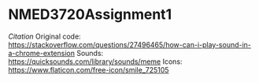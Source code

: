 # NMED3720Assignment1




*Citation*
Original code: https://stackoverflow.com/questions/27496465/how-can-i-play-sound-in-a-chrome-extension
Sounds: https://quicksounds.com/library/sounds/meme
Icons: https://www.flaticon.com/free-icon/smile_725105
